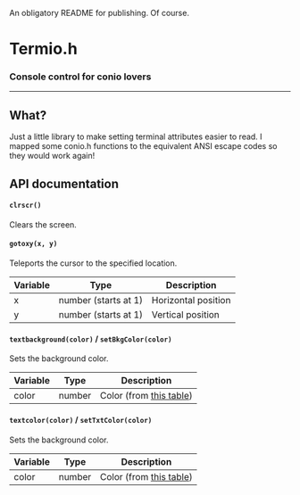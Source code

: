 An obligatory README for publishing. Of course.

# Termio.h
### Console control for conio lovers
-----

## What?
Just a little library to make setting terminal attributes easier to read. I mapped some conio.h functions to the equivalent ANSI escape codes so they would work again!

## API documentation
#### `clrscr()`
Clears the screen.
  
#### `gotoxy(x, y)`
Teleports the cursor to the specified location.

| Variable | Type | Description |
|----------|------|-------------|
|x|number (starts at 1)|Horizontal position|
|y|number (starts at 1)|Vertical position|
  
#### `textbackground(color)` / `setBkgColor(color)`
Sets the background color.

| Variable | Type | Description |
|----------|------|-------------|
|color     |number|Color (from [this table](https://en.wikipedia.org/wiki/ANSI_escape_code#8-bit))|
  
#### `textcolor(color)` / `setTxtColor(color)`
Sets the background color.

| Variable | Type | Description |
|----------|------|-------------|
|color     |number|Color (from [this table](https://en.wikipedia.org/wiki/ANSI_escape_code#8-bit))|
